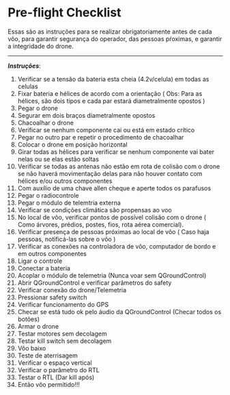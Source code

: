# Pre-flight Checklist
Essas são as instruções para se realizar obrigatoriamente antes de cada vôo, para garantir segurança do operador, das pessoas pŕoximas, e garantir a integridade do drone.
***

***Instruções***:
1.  Verificar se a tensão da bateria esta cheia (4.2v/celula) em todas as celulas 
2.  Fixar bateria e hélices de acordo com a orientação ( Obs: Para as hélices, são dois tipos e cada par estará diametralmente opostos )
3.  Pegar o drone
4.  Segurar em dois braços diametralmente opostos
5.  Chacoalhar o drone
6.  Verificar se nenhum componente cai ou está em estado crítico
7.  Pegar no outro par e repetir o procedimento de chacoalhar
8.  Colocar o drone em posição horizontal
9.  Girar todas as hélices para verificar se nenhum componente vai bater nelas ou se elas estão soltas
10. Verificar se todas as antenas não estão em rota de colisão com o drone se não haverá movimentação delas para não houver contato com hélices e/ou outros componentes
11. Com auxílio de uma chave allen cheque e aperte todos os parafusos
12. Pegar o radiocontrole 
13. Pegar o módulo de telemtria externa
14. Verificar se condições climática são propensas ao voo
15. No local de vôo, verificar pontos de possível colisão com o drone ( Como árvores, prédios, postes, fios, rota aérea comercial).
16. Verificar presença de pessoas próximas ao local de vôo ( Caso haja pessoas, notificá-las sobre o vôo )
17. Verificar as conexões na controladora de vôo, computador de bordo e em outros componentes
18. Ligar o controle
19. Conectar a bateria
20. Acoplar o módulo de telemetria (Nunca voar sem QGroundControl)
21. Abrir QGroundControl e verificar parâmetros do safety
22. Verificar conexão do drone/Telemetria
23. Pressionar safety switch
24. Verificar funcionamento do GPS
25. Checar se está tudo ok pelo áudio da QGroundControl (Checar todos os botões)
26. Armar o drone
27. Testar motores sem decolagem
28. Testar kill switch sem decolagem
29. Vôo baixo
30. Teste de aterrisagem
31. Verificar o espaço vertical
32. Verificar o parâmetro do RTL
33. Testar o RTL (Dar kill após)
34. Então vôo permitido!!!
